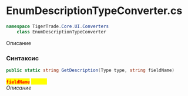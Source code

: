 
# EnumDescriptionTypeConverter.cs
```csharp
namespace TigerTrade.Core.UI.Converters  
    class EnumDescriptionTypeConverter
```

Описание

### Синтаксис
```csharp
public static string GetDescription(Type type, string fieldName)
```

<mark style="color:red;">**`fieldName`**</mark> <mark style="color:yellow;">`string`</mark>  
 *Описание*  
  

                    
                    